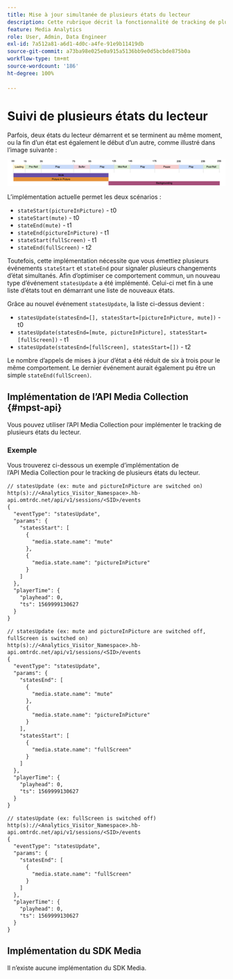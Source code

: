 ```yaml
---
title: Mise à jour simultanée de plusieurs états du lecteur
description: Cette rubrique décrit la fonctionnalité de tracking de plusieurs états du lecteur.
feature: Media Analytics
role: User, Admin, Data Engineer
exl-id: 7a512a81-a6d1-4d0c-a4fe-91e9b11419db
source-git-commit: a73ba98e025e0a915a5136bb9e0d5bcbde875b0a
workflow-type: tm+mt
source-wordcount: '186'
ht-degree: 100%

---
```


# Suivi de plusieurs états du lecteur

Parfois, deux états du lecteur démarrent et se terminent au même moment, ou la fin d’un état est également le début d’un autre, comme illustré dans l’image suivante :

![Plusieurs états du lecteur](assets/multiple-player-states.png)

L’implémentation actuelle permet les deux scénarios :
- `stateStart(pictureInPicture)` - t0
- `stateStart(mute)` - t0
- `stateEnd(mute)` - t1
- `stateEnd(pictureInPicture)` - t1
- `stateStart(fullScreen)` - t1
- `stateEnd(fullScreen)` - t2

Toutefois, cette implémentation nécessite que vous émettiez plusieurs événements `stateStart` et `stateEnd` pour signaler plusieurs changements d’état simultanés. Afin
d’optimiser ce comportement commun, un nouveau type d’événement `statesUpdate` a été implémenté. Celui-ci met fin à une liste d’états
tout en démarrant une liste de nouveaux états.

Grâce au nouvel événement `statesUpdate`, la liste ci-dessus devient :
- `statesUpdate(statesEnd=[], statesStart=[pictureInPicture, mute])` - t0
- `statesUpdate(statesEnd=[mute, pictureInPicture], statesStart=[fullScreen])` - t1
- `statesUpdate(statesEnd=[fullScreen], statesStart=[])` - t2

Le nombre d’appels de mises à jour d’état a été réduit de six à trois pour le même comportement. Le dernier événement
aurait également pu être un simple `stateEnd(fullScreen)`.

## Implémentation de l’API Media Collection {#mpst-api}

Vous pouvez utiliser l’API Media Collection pour implémenter le tracking de plusieurs états du lecteur.

### Exemple

Vous trouverez ci-dessous un exemple d’implémentation de l’API Media Collection pour le tracking de plusieurs états du lecteur.

```
// statesUpdate (ex: mute and pictureInPicture are switched on)
http(s)://<Analytics_Visitor_Namespace>.hb-api.omtrdc.net/api/v1/sessions/<SID>/events
{
  "eventType": "statesUpdate",
  "params": {
    "statesStart": [
      {
        "media.state.name": "mute"
      },
      {
        "media.state.name": "pictureInPicture"
      }
    ]
  },
  "playerTime": {
    "playhead": 0,
    "ts": 1569999130627
  }
}
```

```
// statesUpdate (ex: mute and pictureInPicture are switched off, fullScreen is switched on)
http(s)://<Analytics_Visitor_Namespace>.hb-api.omtrdc.net/api/v1/sessions/<SID>/events
{
  "eventType": "statesUpdate",
  "params": {
    "statesEnd": [
      {
        "media.state.name": "mute"
      },
      {
        "media.state.name": "pictureInPicture"
      }
    ],
    "statesStart": [
      {
        "media.state.name": "fullScreen"
      }
    ]
  },
  "playerTime": {
    "playhead": 0,
    "ts": 1569999130627
  }
}
```

```
// statesUpdate (ex: fullScreen is switched off)
http(s)://<Analytics_Visitor_Namespace>.hb-api.omtrdc.net/api/v1/sessions/<SID>/events
{
  "eventType": "statesUpdate",
  "params": {
    "statesEnd": [
      {
        "media.state.name": "fullScreen"
      }
    ]
  },
  "playerTime": {
    "playhead": 0,
    "ts": 1569999130627
  }
}
```

## Implémentation du SDK Media

Il n’existe aucune implémentation du SDK Media.
